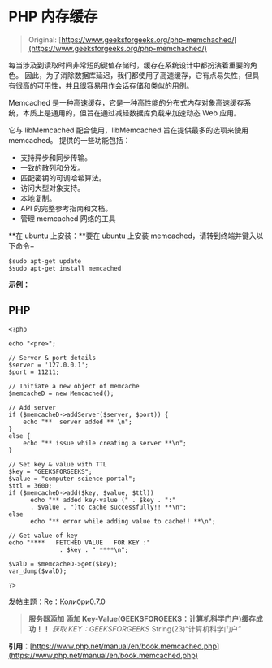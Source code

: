 # PHP 内存缓存

> Original: [https://www.geeksforgeeks.org/php-memchached/](https://www.geeksforgeeks.org/php-memchached/)

每当涉及到读取时间非常短的键值存储时，缓存在系统设计中都扮演着重要的角色。 因此，为了消除数据库延迟，我们都使用了高速缓存，它有点易失性，但具有很高的可用性，并且很容易用作会话存储和类似的用例。

Memcached 是一种高速缓存，它是一种高性能的分布式内存对象高速缓存系统，本质上是通用的，但旨在通过减轻数据库负载来加速动态 Web 应用。

它与 libMemcached 配合使用，libMemcached 旨在提供最多的选项来使用 memcached。 提供的一些功能包括：

*   支持异步和同步传输。
*   一致的散列和分发。
*   匹配密钥的可调哈希算法。
*   访问大型对象支持。
*   本地复制。
*   API 的完整参考指南和文档。
*   管理 memcached 网络的工具

**在 ubuntu 上安装：**要在 ubuntu 上安装 memcached，请转到终端并键入以下命令−

```
$sudo apt-get update
$sudo apt-get install memcached
```

**示例：**

## PHP

```
<?php

echo "<pre>";

// Server & port details
$server = '127.0.0.1';
$port = 11211;

// Initiate a new object of memcache
$memcacheD = new Memcached();

// Add server
if ($memcacheD->addServer($server, $port)) {
    echo "**  server added ** \n";
}
else {
    echo "** issue while creating a server **\n";
}

// Set key & value with TTL
$key = "GEEKSFORGEEKS";
$value = "computer science portal";
$ttl = 3600;
if ($memcacheD->add($key, $value, $ttl)) 
      echo "** added key-value (" . $key . ":" 
      . $value . ")to cache successfully!! **\n";
else 
      echo "** error while adding value to cache!! **\n";

// Get value of key
echo "****   FETCHED VALUE   FOR KEY :" 
              . $key . " ****\n";

$valD = $memcacheD->get($key);
var_dump($valD);

?>
```

发帖主题：Re：Колибри0.7.0

> **服务器添加**
> **添加 Key-Value(GEEKSFORGEEKS：计算机科学门户)缓存成功！！**
> *获取 KEY：GEEKSFORGEEKS*
> String(23)“计算机科学门户”

**引用：**[https://www.php.net/manual/en/book.memcached.php](https://www.php.net/manual/en/book.memcached.php)